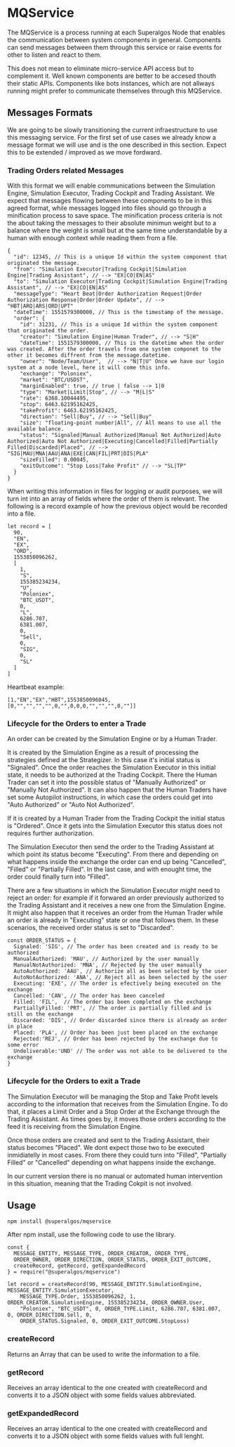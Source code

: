 # MQService

The MQService is a process running at each Superalgos Node that enables the communication between system components in general. Components can send messages between them through this service or raise events for other to listen and react to them.

This does not mean to eliminate micro-service API access but to complement it. Well known components are better to be accesed thouth their static APIs. Components like bots instances, which are not allways running might prefer to communicate themselves through this MQService.

## Messages Formats

We are going to be slowly transitioning the current infraestructure to use this messaging service. For the first set of use cases we already know a message format we will use and is the one described in this section. Expect this to be extended / improved as we move fordward.

### Trading Orders related Messages

With this format we will enable communications between the Simulation Engine, Simulation Executor, Trading Cockpit and Trading Assistant. We expect that messages flowing between these components to be in this agreed format, while messages logged into files should go through a minification process to save space. The minification process criteria is not the about taking the messages to their absolute minimun weight but to a balance where the weight is small but at the same time understandable by a human with enough context while reading them from a file.

```
{
  "id": 12345, // This is a unique Id within the system component that originated the message.
  "from": "Simulation Executor|Trading Cockpit|Simulation Engine|Trading Assistant", // --> "EX|CO|EN|AS"
  "to": "Simulation Executor|Trading Cockpit|Simulation Engine|Trading Assistant", // --> "EX|CO|EN|AS"
  "messageType": "Heart Beat|Order Authorization Request|Order Authorization Response|Order|Order Update", // --> "HBT|ARQ|ARS|ORD|UPT"
  "dateTime": 1551579300000, // This is the timestamp of the message.
  "order": {
    "id": 31231, // This is a unique Id within the system component that originated the order.
    "creator": "Simulation Engine|Human Trader", // --> "S|H"
    "dateTime": 1551579300000, // This is the datetime when the order was created. After the order travels from one system componet to the other it becomes diffrent from the message.datetime.
    "owner": "Node/Team/User",  // --> "N|T|U" Once we have our login system at a node level, here it will come this info.
    "exchange": "Poloniex",
    "market": "BTC/USDST",
    "marginEnabled": true, // true | false --> 1|0
    "type": "Market|Limit|Stop", // --> "M|L|S"
    "rate": 6368.10044495,
    "stop": 6463.62195162425,
    "takeProfit": 6463.62195162425,
    "direction": "Sell|Buy", // --> "Sell|Buy"
    "size": "floating-point number|All", // All means to use all the available balance.
    "status": "Signaled|Manual Authorized|Manual Not Authorized|Auto Authorized|Auto Not Authorized|Executing|Cancelled|Filled|Partially Filled|Discarded|Placed", // --> "SIG|MAU|MNA|AAU|ANA|EXE|CAN|FIL|PRT|DIS|PLA"
    "sizeFilled": 0.00045,
    "exitOutcome": "Stop Loss|Take Profit" // --> "SL|TP"
  }
}
```

When writing this information in files for logging or audit purposes, we will turn int into an array of fields where the order of them is relevant. The following is a record example of how the previous object would be recorded into a file.

```
let record = [
  90,
  "EN",
  "EX",
  "ORD",
  1553850096262,
  [
    1,
    "S",
    155385234234,
    "U",
    "Poloniex",
    "BTC_USDT",
    0,
    "L",
    6286.707,
    6381.007,
    0,
    "Sell",
    0,
    "SIG",
    0,
    "SL"
  ]
]
```

Heartbeat example:

```
[1,"EN","EX","HBT",1553850096045,[0,"","","","",0,"",0,0,0,"","","",0,""]]
```

### Lifecycle for the Orders to enter a Trade

An order can be created by the Simulation Engine or by a Human Trader.

It is created by the Simulation Engine as a result of processing the strategies defined at the Strategizer. In this case it's initial status is "Signaled". Once the order reaches the Simulation Executor in this initial state, it needs to be authorized at the Trading Cockpit. There the Human Trader can set it into the possible status of "Manually Authorized" or "Manually Not Authorized". It can also happen that the Human Traders have set some Autopilot instructions, in which case the orders could get into "Auto Authorized" or "Auto Not Authorized".

If it is created by a Human Trader from the Trading Cockpit the initial status is "Ordered". Once it gets into the Simulation Executor this status does not requires further authorization.

The Simulation Executor then send the order to the Trading Assistant at which point its status become "Executing". From there and depending on what happens inside the exchange the order can end up being "Cancelled", "Filled" or "Partially Filled". In the last case, and with enought time, the order could finally turn into "Filled".

There are a few situations in which the Simulation Executor might need to reject an order: for example if it forwared an order previously authorized to the Trading Assistant and it receives a new one from the Simulation Engine. It might also happen that it receives an order from the Human Trader while an order is already in "Executing" state or one that follows them. In these scenarios, the received order status is set to "Discarded".

```
const ORDER_STATUS = {
  Signaled: 'SIG', // The order has been created and is ready to be authorized
  ManualAuthorized: 'MAU', // Authorized by the user manually
  ManualNotAuthorized: 'MNA', // Rejected by the user manually
  AutoAuthorized: 'AAU', // Authorize all as been selected by the user
  AutoNotAuthorized: 'ANA', // Reject all as been selected by the user
  Executing: 'EXE', // The order is efectively being executed on the exchange
  Cancelled: 'CAN', // The order has been canceled
  Filled: 'FIL',  // The order bas been completed on the exchange
  PartiallyFilled: 'PRT', // The order is partially filled and is still on the exchange
  Discarded: 'DIS', // Order discarded since there is already an order in place
  Placed: 'PLA', // Order has been just been placed on the exchange
  Rejected:'REJ', // Order has been rejected by the exchange due to some error
  Undeliverable:'UND' // The order was not able to be delivered to the exchange
}
```

### Lifecycle for the Orders to exit a Trade

The Simulation Executor will be managing the Stop and Take Profit levels according to the information that receives from the Simulation Engine. To do that, it places a Limit Order and a Stop Order at the Exchange through the Trading Assistant. As times goes by, it moves those orders according to the feed it is receiving from the Simulation Engine.

Once those orders are created and sent to the Trading Assistant, their status becomes "Placed". We dont expect those two to be executed inmidiatelly in most cases. From there they could turn into "Filled", "Partially Filled" or "Cancelled" depending on what happens inside the exchange.

In our current version there is no manual or automated human intervention in this situation, meaning that the Trading Cokpit is not involved.

## Usage

```
npm install @superalgos/mqservice
```

After npm install, use the following code to use the library.

```
const {
  MESSAGE_ENTITY, MESSAGE_TYPE, ORDER_CREATOR, ORDER_TYPE,
  ORDER_OWNER, ORDER_DIRECTION, ORDER_STATUS, ORDER_EXIT_OUTCOME,
  createRecord, getRecord, getExpandedRecord
} = require("@superalgos/mqservice")

let record = createRecord(90, MESSAGE_ENTITY.SimulationEngine, MESSAGE_ENTITY.SimulationExecutor,
    MESSAGE_TYPE.Order, 1553850096262, 1, ORDER_CREATOR.SimulationEngine, 155385234234, ORDER_OWNER.User,
    "Poloniex", "BTC_USDT", 0, ORDER_TYPE.Limit, 6286.707, 6381.007, 0, ORDER_DIRECTION.Sell, 0,
    ORDER_STATUS.Signaled, 0, ORDER_EXIT_OUTCOME.StopLoss)
```

### createRecord

Returns an Array that can be used to write the information to a file.

### getRecord

Receives an array identical to the one created with createRecord and converts it to a JSON object with some fields values abbreviated.

### getExpandedRecord

Receives an array identical to the one created with createRecord and converts it to a JSON object with some fields values with full lenght.


